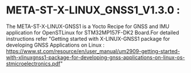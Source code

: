 META-ST-X-LINUX_GNSS1_V1.3.0 :
==============================================================================================================
The META-ST-X-LINUX-GNSS1 is a Yocto Recipe for GNSS and IMU application for OpenSTLinux for STM32MP157F-DK2 Board.For detailed instructions refer "Getting started with X-LINUX-GNSS1 package for developing GNSS Applications on Linux : https://www.st.com/resource/en/user_manual/um2909-getting-started-with-xlinuxgnss1-package-for-developing-gnss-applications-on-linux-os-stmicroelectronics.pdf"